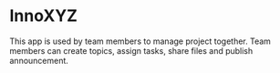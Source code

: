 # InnoXYZ
This app is used by team members to manage project together. 
Team members can create topics, assign tasks, share files and publish announcement. 
